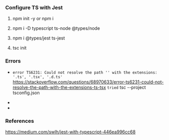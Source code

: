 ### Configure TS with Jest

1. npm init -y or npm i

2. npm i -D typescript ts-node @types/node

3. npm i @types/jest ts-jest

4. tsc init

### Errors

- `error TS6231: Could not resolve the path '' with the extensions: '.ts', '.tsx', '.d.ts'`
  https://stackoverflow.com/questions/68970633/error-ts6231-could-not-resolve-the-path-with-the-extensions-ts-tsx
  `tried` tsc --project tsconfig.json

-

-

### References

https://medium.com/swlh/jest-with-typescript-446ea996cc68
